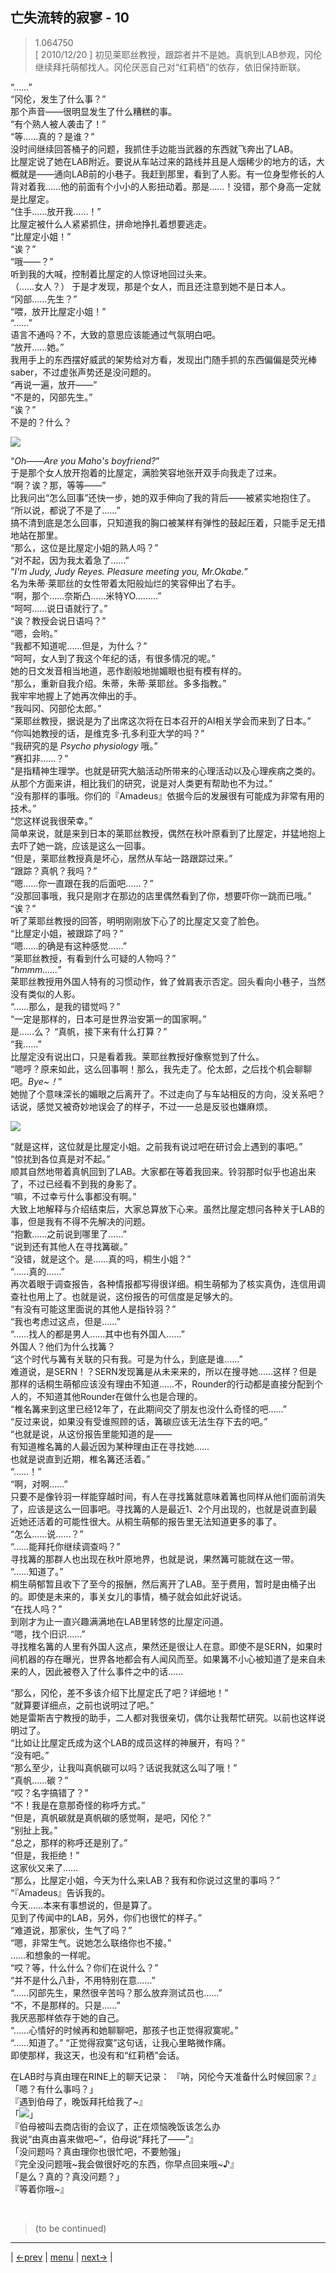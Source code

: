 ## 亡失流转的寂寥 - 10
> 1.064750  
> [ 2010/12/20 ] 初见莱耶丝教授，跟踪者并不是她。真帆到LAB参观，冈伦继续拜托萌郁找人。冈伦厌恶自己对“红莉栖”的依存，依旧保持断联。  

“……”  
“冈伦，发生了什么事？”  
那个声音——很明显发生了什么糟糕的事。  
“有个熟人被人袭击了！”  
“等……真的？是谁？”  
没时间继续回答桶子的问题，我抓住手边能当武器的东西就飞奔出了LAB。  
比屋定说了她在LAB附近。要说从车站过来的路线并且是人烟稀少的地方的话，大概就是——通向LAB前的小巷子。我赶到那里，看到了人影。有一位身型修长的人背对着我……他的前面有个小小的人影扭动着。那是……！没错，那个身高一定就是比屋定。  
“住手……放开我……！”  
比屋定被什么人紧紧抓住，拼命地挣扎着想要逃走。  
“比屋定小姐！”  
“诶？”  
“哦——？”  
听到我的大喊，控制着比屋定的人惊讶地回过头来。  
（……女人？）
于是才发现，那是个女人，而且还注意到她不是日本人。  
“冈部……先生？”  
“喂，放开比屋定小姐！”  
“……”  
语言不通吗？不，大致的意思应该能通过气氛明白吧。  
“放开……她。”  
我用手上的东西摆好威武的架势给对方看，发现出门随手抓的东西偏偏是荧光棒saber，不过虚张声势还是没问题的。  
“再说一遍，放开——”  
“不是的，冈部先生。”  
“诶？”  
不是的？什么？  

![](../img/0060-1.png)

“*Oh——Are you Maho's boyfriend?*”  
于是那个女人放开抱着的比屋定，满脸笑容地张开双手向我走了过来。  
“啊？诶？那，等等——”  
比我问出“怎么回事”还快一步，她的双手伸向了我的背后——被紧实地抱住了。  
“所以说，都说了不是了……”  
搞不清到底是怎么回事，只知道我的胸口被某样有弹性的鼓起压着，只能手足无措地站在那里。  
“那么，这位是比屋定小姐的熟人吗？”  
“对不起，因为我太着急了……”  
“*I'm Judy, Judy Reyes. Pleasure meeting you, Mr.Okabe.*”  
名为朱蒂·莱耶丝的女性带着太阳般灿烂的笑容伸出了右手。  
“啊，那个……奈斯凸……米特YO………”  
“呵呵……说日语就行了。”  
“诶？教授会说日语吗？”  
“嗯，会哟。”  
“我都不知道呢……但是，为什么？”  
“呵呵，女人到了我这个年纪的话，有很多情况的呢。”  
她的日文发音相当地道，恶作剧般地抛媚眼也挺有模有样的。  
“那么，重新自我介绍。朱蒂，朱蒂·莱耶丝。多多指教。”  
我牢牢地握上了她再次伸出的手。  
“我叫冈、冈部伦太郎。”  
“莱耶丝教授，据说是为了出席这次将在日本召开的AI相关学会而来到了日本。”  
“你叫她教授的话，是维克多·孔多利亚大学的吗？”  
“我研究的是 *Psycho physiology* 哦。”  
“赛扣非……？”  
“是指精神生理学。也就是研究大脑活动所带来的心理活动以及心理疾病之类的。  
 从那个方面来讲，相比我们的研究，说是对人类更有帮助也不为过。”  
“没有那样的事哦。你们的『Amadeus』依据今后的发展很有可能成为非常有用的技术。”  
“您这样说我很荣幸。”  
简单来说，就是来到日本的莱耶丝教授，偶然在秋叶原看到了比屋定，并猛地抱上去吓了她一跳，应该是这么一回事。  
“但是，莱耶丝教授真是坏心，居然从车站一路跟踪过来。”  
“跟踪？真帆？我吗？”  
“嗯……你一直跟在我的后面吧……？”  
“没那回事哦，我只是刚才在那边的店里偶然看到了你，想要吓你一跳而已哦。”  
“诶？”  
听了莱耶丝教授的回答，明明刚刚放下心了的比屋定又变了脸色。  
“比屋定小姐，被跟踪了吗？”  
“嗯……的确是有这种感觉……”  
“莱耶丝教授，有看到什么可疑的人物吗？”  
“*hmmm……*”  
莱耶丝教授用外国人特有的习惯动作，耸了耸肩表示否定。回头看向小巷子，当然没有类似的人影。  
“……那么，是我的错觉吗？”  
“一定是那样的，日本可是世界治安第一的国家啊。”  
是……么？
“真帆，接下来有什么打算？”  
“我……”  
比屋定没有说出口，只是看着我。莱耶丝教授好像察觉到了什么。  
“嗯哼？原来如此，这么回事啊！那么，我先走了。伦太郎，之后找个机会聊聊吧。*Bye~！*”  
她抛了个意味深长的媚眼之后离开了。不过走向了与车站相反的方向，没关系吧？话说，感觉又被奇妙地误会了的样子，不过一一总是反驳也嫌麻烦。  

![](../img/0060-2.png)

“就是这样，这位就是比屋定小姐。之前我有说过吧在研讨会上遇到的事吧。”  
“惊扰到各位真是对不起。”  
顺其自然地带着真帆回到了LAB。大家都在等着我回来。铃羽那时似乎也追出来了，不过已经看不到我的身影了。  
“嘛，不过幸亏什么事都没有啊。”  
大致上地解释与介绍结束后，大家总算放下心来。虽然比屋定想问各种关于LAB的事，但是我有不得不先解决的问题。  
“抱歉……之前说到哪里了……”  
“说到还有其他人在寻找篝碳。”  
“没错，就是这个。是……真的吗，桐生小姐？”  
“……真的……”  
再次着眼于调查报告，各种情报都写得很详细。桐生萌郁为了核实真伪，连信用调查社也用上了。也就是说，这份报告的可信度是足够大的。  
“有没有可能这里面说的其他人是指铃羽？”  
“我也考虑过这点，但是……”  
“……找人的都是男人……其中也有外国人……”  
外国人？他们为什么找篝？  
“这个时代与篝有关联的只有我。可是为什么，到底是谁……”  
难道说，是SERN！？SERN发现篝是从未来来的，所以在搜寻她……这样？但是那样的话桐生萌郁应该没有理由不知道……不，Rounder的行动都是直接分配到个人的，不知道其他Rounder在做什么也是合理的。  
“椎名篝来到这里已经12年了，在此期间交了朋友也没什么奇怪的吧……”  
“反过来说，如果没有受谁照顾的话，篝碳应该无法生存下去的吧。”  
“也就是说，从这份报告里能知道的是——  
 有知道椎名篝的人最近因为某种理由正在寻找她……  
 也就是说直到近期，椎名篝还活着。”  
“……！”  
“啊，对啊……”  
只要不是像铃羽一样能穿越时间，有人在寻找篝就意味着篝也同样从他们面前消失了，应该是这么一回事吧。寻找篝的人是最近1、2个月出现的，也就是说直到最近她还活着的可能性很大。从桐生萌郁的报告里无法知道更多的事了。  
“怎么……说……？”  
“……能拜托你继续调查吗？”  
寻找篝的那群人也出现在秋叶原地界，也就是说，果然篝可能就在这一带。  
“……知道了。”  
桐生萌郁暂且收下了至今的报酬，然后离开了LAB。至于费用，暂时是由桶子出的。即使是未来的，事关女儿的事情，桶子就会如此好说话。  
“在找人吗？”  
到刚才为止一直兴趣满满地在LAB里转悠的比屋定问道。  
“嗯，找个旧识……”  
寻找椎名篝的人里有外国人这点，果然还是很让人在意。即使不是SERN，如果时间机器的存在曝光，世界各地都会有人闻风而至。如果篝不小心被知道了是来自未来的人，因此被卷入了什么事件之中的话……  

“那么，冈伦，差不多该介绍下比屋定氏了吧？详细地！”  
“就算要详细点，之前也说明过了吧。”  
她是雷斯吉宁教授的助手，二人都对我很亲切，偶尔让我帮忙研究。以前也这样说明过了。  
“比如让比屋定氏成为这个LAB的成员这样的神展开，有吗？”  
“没有吧。”  
“那么至少，让我叫真帆碳可以吗？话说我就这么叫了哦！”  
“真帆……碳？”  
“哎？名字搞错了？”  
“不！我是在意那奇怪的称呼方式。”  
“但是，真帆碳就是真帆碳的感觉啊，是吧，冈伦？”  
“别扯上我。”  
“总之，那样的称呼还是别了。”  
“但是，我拒绝！”  
这家伙又来了……  
“那么，比屋定小姐，今天为什么来LAB？我有和你说过这里的事吗？”  
“『Amadeus』告诉我的。  
 今天……本来有事想说的，但是算了。  
 见到了传闻中的LAB，另外，你们也很忙的样子。”  
“难道说，那家伙，生气了吗？”  
“嗯，非常生气。说她怎么联络你也不接。”  
……和想象的一样呢。  
“哎？等，什么什么？你们在说什么？”  
“并不是什么八卦，不用特别在意……”  
“……冈部先生，果然很辛苦吗？那么放弃测试员也……”  
“不，不是那样的。只是……”  
我厌恶那样依存于她的自己。  
“……心情好的时候再和她聊聊吧，那孩子也正觉得寂寞呢。”  
“……知道了。”
“正觉得寂寞”这句话，让我心里略微作痛。  
即使那样，我这天，也没有和“红莉栖”会话。  

在LAB时与真由理在RINE上的聊天记录：
『呐，冈伦今天准备什么时候回家？』  
「嗯？有什么事吗？」  
『遇到伯母了，晚饭拜托给我了~』  
「![](../img/emoji/okarin-ha.png)」  
『伯母被叫去商店街的会议了，正在烦恼晚饭该怎么办  
 我说“由真由喜来做吧~”，伯母说“拜托了——”』  
「没问题吗？真由理你也很忙吧，不要勉强」  
『完全没问题哦~我会做很好吃的东西，你早点回来哦~♪』  
「是么？真的？真没问题？」  
『等着你哦~』  


<br/>

> (to be continued)
---

| [←prev](./0059) | [menu](../) | [next→](./0061) |
